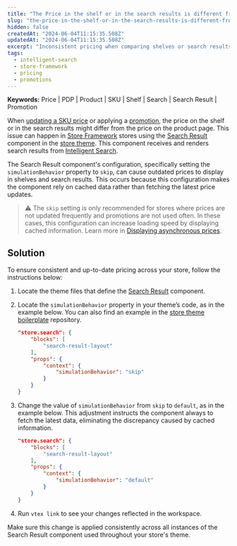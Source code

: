 ```yaml
---
title: "The Price in the shelf or in the search results is different from the product page"
slug: "the-price-in-the-shelf-or-in-the-search-results-is-different-from-the-product-page"
hidden: false
createdAt: "2024-06-04T11:15:35.508Z"
updatedAt: "2024-06-04T11:15:35.508Z"
excerpt: "Inconsistent pricing when comparing shelves or search results with product pages in stores using Intelligent Search."
tags:
  - intelligent-search
  - store-framework
  - pricing
  - promotions
---
```


**Keywords:** Price | PDP | Product | SKU | Shelf | Search | Search Result | Promotion

When [updating a SKU price](https://help.vtex.com/en/tutorial/alteracao-de-preco-de-sku--tutorials_95) or applying a [promotion](https://help.vtex.com/en/tracks/promotion--6asfF1vFYiZgTQtOzwJchR), the price on the shelf or in the search results might differ from the price on the product page. This issue can happen in [Store Framework](https://developers.vtex.com/docs/guides/store-framework) stores using the [Search Result](https://developers.vtex.com/docs/apps/vtex.search-result) component in the [store theme](https://developers.vtex.com/docs/guides/vtex-io-documentation-3-settingyourstoretheme). This component receives and renders search results from [Intelligent Search](https://help.vtex.com/en/tracks/vtex-intelligent-search--19wrbB7nEQcmwzDPl1l4Cb).

The Search Result component's configuration, specifically setting the `simulationBehavior` property to `skip`, can cause outdated prices to display in shelves and search results. This occurs because this configuration makes the component rely on cached data rather than fetching the latest price updates.

> ⚠️ The `skip` setting is only recommended for stores where prices are not updated frequently and promotions are not used often. In these cases, this configuration can increase loading speed by displaying cached information. Learn more in [Displaying asynchronous prices](https://developers.vtex.com/docs/guides/vtex-io-documentation-displaying-asynchronous-prices).

## Solution

To ensure consistent and up-to-date pricing across your store, follow the instructions below:

1. Locate the theme files that define the [Search Result](https://developers.vtex.com/docs/apps/vtex.search-result) component.

2. Locate the `simulationBehavior` property in your theme’s code, as in the example below. You can also find an example in the [store theme boilerplate](https://github.com/vtex-apps/store-theme/blob/main/store/blocks/search.jsonc) repository.

   ```json
   "store.search": {
       "blocks": [
           "search-result-layout"
       ],
       "props": {
           "context": {
               "simulationBehavior": "skip"
           }
       }
   }
   ```

3. Change the value of `simulationBehavior` from `skip` to `default`, as in the example below. This adjustment instructs the component always to fetch the latest data, eliminating the discrepancy caused by cached information.

   ```json
   "store.search": {
       "blocks": [
           "search-result-layout"
       ],
       "props": {
           "context": {
               "simulationBehavior": "default"
           }
       }
   }
   ```

4. Run `vtex link` to see your changes reflected in the workspace.

Make sure this change is applied consistently across all instances of the Search Result component used throughout your store's theme.
